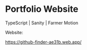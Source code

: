 # Portfolio Website

TypeScript | Sanity | Farmer Motion

Website:

https://github-finder-ae31b.web.app/
